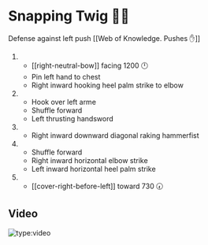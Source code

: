 # Snapping Twig 🔄🌳

Defense against left push
[[Web of Knowledge. Pushes ✋]]

1. - [[right-neutral-bow]] facing 1200 🕛
   - Pin left hand to chest
   - Right inward hooking heel palm strike to elbow
2. - Hook over left arme
   - Shuffle forward
   - Left thrusting handsword
3. - Right inward downward diagonal raking hammerfist
4. - Shuffle forward
   - Right inward horizontal elbow strike
   - Left inward horizontal heel palm strike
5. - [[cover-right-before-left]] toward 730 🕢

## Video

![type:video](https://www.youtube.com/embed/IXZ6kr4VHQw?start=368&end=385)

